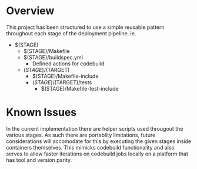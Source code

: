 # Overview
This project has been structured to use a simple reusable pattern throughout each stage of the deployment pipeline.
ie.
* $(STAGE)
	* $(STAGE)/Makefile
	* $(STAGE)/buildspec.yml
		* Defined actions for codebuild
	* $(STAGE)/$(TARGET)
		* $(STAGE)/Makefile-include
		* $(STAGE)/$(TARGET)/tests
			* $(STAGE)/Makefile-test-include

# Known Issues
In the current implementation there are helper scripts used througout the various stages. As such there are portablity limitations, future considerations will accomodate for this by executing the given stages inside containers themselves. This mimicks codebuild functionality and also serves to allow faster iterations on codebuild jobs locally on a platform that has tool and version parity.
